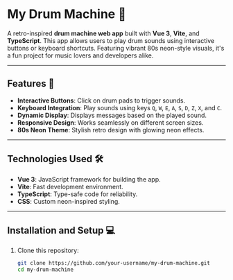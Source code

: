 # My Drum Machine 🎵

A retro-inspired **drum machine web app** built with **Vue 3**, **Vite**, and **TypeScript**. This app allows users to play drum sounds using interactive buttons or keyboard shortcuts. Featuring vibrant 80s neon-style visuals, it's a fun project for music lovers and developers alike.

---

## Features 🚀

- **Interactive Buttons**: Click on drum pads to trigger sounds.
- **Keyboard Integration**: Play sounds using keys `Q`, `W`, `E`, `A`, `S`, `D`, `Z`, `X`, and `C`.
- **Dynamic Display**: Displays messages based on the played sound.
- **Responsive Design**: Works seamlessly on different screen sizes.
- **80s Neon Theme**: Stylish retro design with glowing neon effects.

---

## Technologies Used 🛠️

- **Vue 3**: JavaScript framework for building the app.
- **Vite**: Fast development environment.
- **TypeScript**: Type-safe code for reliability.
- **CSS**: Custom neon-inspired styling.

---

## Installation and Setup 💻

1. Clone this repository:
   ```bash
   git clone https://github.com/your-username/my-drum-machine.git
   cd my-drum-machine
